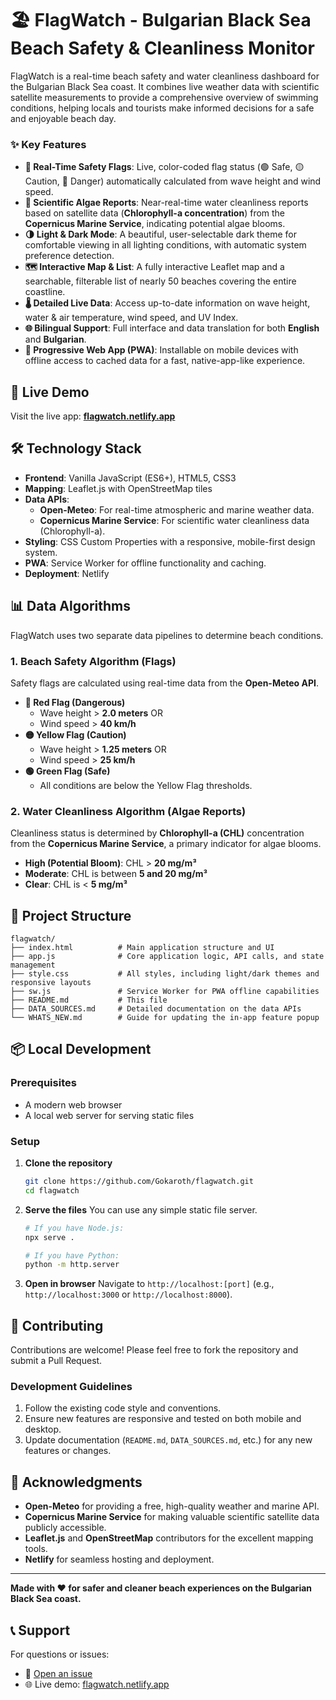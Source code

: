 # 🏖️ FlagWatch - Bulgarian Black Sea Beach Safety & Cleanliness Monitor

FlagWatch is a real-time beach safety and water cleanliness dashboard for the Bulgarian Black Sea coast. It combines live weather data with scientific satellite measurements to provide a comprehensive overview of swimming conditions, helping locals and tourists make informed decisions for a safe and enjoyable beach day.

### ✨ Key Features

-   **🌊 Real-Time Safety Flags**: Live, color-coded flag status (🟢 Safe, 🟡 Caution, 🔴 Danger) automatically calculated from wave height and wind speed.
-   **🔬 Scientific Algae Reports**: Near-real-time water cleanliness reports based on satellite data (**Chlorophyll-a concentration**) from the **Copernicus Marine Service**, indicating potential algae blooms.
-   **🌗 Light & Dark Mode**: A beautiful, user-selectable dark theme for comfortable viewing in all lighting conditions, with automatic system preference detection.
-   **🗺️ Interactive Map & List**: A fully interactive Leaflet map and a searchable, filterable list of nearly 50 beaches covering the entire coastline.
-   **🌡️ Detailed Live Data**: Access up-to-date information on wave height, water & air temperature, wind speed, and UV Index.
-   **🌐 Bilingual Support**: Full interface and data translation for both **English** and **Bulgarian**.
-   **📱 Progressive Web App (PWA)**: Installable on mobile devices with offline access to cached data for a fast, native-app-like experience.

## 🚀 Live Demo

Visit the live app: **[flagwatch.netlify.app](https://flagwatch.netlify.app)**

## 🛠️ Technology Stack

-   **Frontend**: Vanilla JavaScript (ES6+), HTML5, CSS3
-   **Mapping**: Leaflet.js with OpenStreetMap tiles
-   **Data APIs**:
    -   **Open-Meteo**: For real-time atmospheric and marine weather data.
    -   **Copernicus Marine Service**: For scientific water cleanliness data (Chlorophyll-a).
-   **Styling**: CSS Custom Properties with a responsive, mobile-first design system.
-   **PWA**: Service Worker for offline functionality and caching.
-   **Deployment**: Netlify

## 📊 Data Algorithms

FlagWatch uses two separate data pipelines to determine beach conditions.

### 1. Beach Safety Algorithm (Flags)

Safety flags are calculated using real-time data from the **Open-Meteo API**.

-   **🔴 Red Flag (Dangerous)**
    -   Wave height > **2.0 meters** OR
    -   Wind speed > **40 km/h**
-   **🟡 Yellow Flag (Caution)**
    -   Wave height > **1.25 meters** OR
    -   Wind speed > **25 km/h**
-   **🟢 Green Flag (Safe)**
    -   All conditions are below the Yellow Flag thresholds.

### 2. Water Cleanliness Algorithm (Algae Reports)

Cleanliness status is determined by **Chlorophyll-a (CHL)** concentration from the **Copernicus Marine Service**, a primary indicator for algae blooms.

-   **High (Potential Bloom)**: CHL > **20 mg/m³**
-   **Moderate**: CHL is between **5 and 20 mg/m³**
-   **Clear**: CHL is < **5 mg/m³**

## 📁 Project Structure

```
flagwatch/
├── index.html          # Main application structure and UI
├── app.js              # Core application logic, API calls, and state management
├── style.css           # All styles, including light/dark themes and responsive layouts
├── sw.js               # Service Worker for PWA offline capabilities
├── README.md           # This file
├── DATA_SOURCES.md     # Detailed documentation on the data APIs
└── WHATS_NEW.md        # Guide for updating the in-app feature popup
```

## 📦 Local Development

### Prerequisites
-   A modern web browser
-   A local web server for serving static files

### Setup

1.  **Clone the repository**
    ```bash
    git clone https://github.com/Gokaroth/flagwatch.git
    cd flagwatch
    ```

2.  **Serve the files**
    You can use any simple static file server.
    ```bash
    # If you have Node.js:
    npx serve .

    # If you have Python:
    python -m http.server
    ```

3.  **Open in browser**
    Navigate to `http://localhost:[port]` (e.g., `http://localhost:3000` or `http://localhost:8000`).

## 🤝 Contributing

Contributions are welcome! Please feel free to fork the repository and submit a Pull Request.

### Development Guidelines
1.  Follow the existing code style and conventions.
2.  Ensure new features are responsive and tested on both mobile and desktop.
3.  Update documentation (`README.md`, `DATA_SOURCES.md`, etc.) for any new features or changes.

## 🙏 Acknowledgments

-   **Open-Meteo** for providing a free, high-quality weather and marine API.
-   **Copernicus Marine Service** for making valuable scientific satellite data publicly accessible.
-   **Leaflet.js** and **OpenStreetMap** contributors for the excellent mapping tools.
-   **Netlify** for seamless hosting and deployment.

***

**Made with ❤️ for safer and cleaner beach experiences on the Bulgarian Black Sea coast.**

## 📞 Support

For questions or issues:
- 🐛 [Open an issue](https://github.com/Gokaroth/flagwatch/issues)
- 🌐 Live demo: [flagwatch.netlify.app](https://flagwatch.netlify.app)